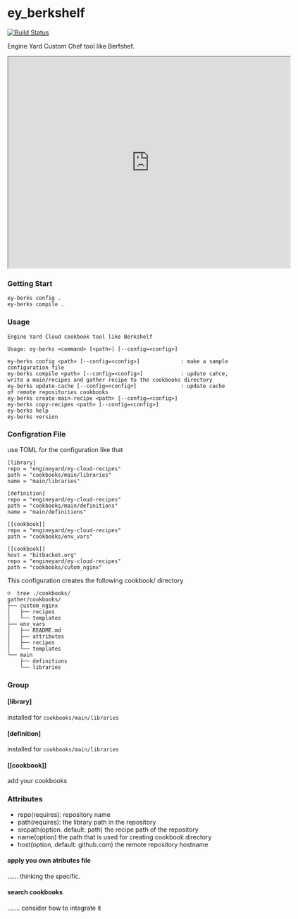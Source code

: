 # ey_berkshelf

[![Build Status](https://travis-ci.org/ukitazume/ey-berks.svg)](https://travis-ci.org/ukitazume/ey-berks)


Engine Yard Custom Chef tool like Berfshef.

 <iframe src="http://showterm.io/cb76ca456dca0cf16b6d2" width="640" height="480"></iframe> 

### Getting Start

```
ey-berks config .
ey-berks compile .
```

### Usage

```
Engine Yard Cloud cookbook tool like Berkshelf

Usage: ey-berks <command> [<path>] [--config=<config>]

ey-berks config <path> [--config=<config>]             : make a sample configuration file
ey-berks compile <path> [--config=<config>]            : update cahce,  write a main/recipes and gather recipe to the cookbooks directory
ey-berks update-cache [--config=<config>]              : update cache of remote repositories cookbooks
ey-berks create-main-recipe <path> [--config=<config>]
ey-berks copy-recipes <path> [--config=<config>]
ey-berks help
ey-berks version
```

### Configration File

use TOML for the configuration like that

```
[library]
repo = "engineyard/ey-cloud-recipes"
path = "cookbooks/main/libraries"
name = "main/libraries"

[definition]
repo = "engineyard/ey-cloud-recipes"
path = "cookbooks/main/definitions"
name = "main/definitions"

[[cookbook]]
repo = "engineyard/ey-cloud-recipes"
path = "cookbooks/env_vars"

[[cookbook]]
host = "bitbucket.org"
repo = "engineyard/ey-cloud-recipes"
path = "cookbooks/cutom_nginx"
```

This configuration creates the following cookbook/ directory

```
☺  tree ./cookbooks/
gather/cookbooks/
├── custom_nginx
│   ├── recipes
│   └── templates
├── env_vars
│   ├── README.md
│   ├── attributes
│   ├── recipes
│   └── templates
└── main
    ├── definitions
    └── libraries
```

### Group

#### [library]
 installed for `cookbooks/main/libraries`
 
#### [definition]
 installed for `cookbooks/main/libraries`
 
#### [[cookbook]]
 add your cookbooks

### Attributes

- repo(requires): repository name
- path(requires): the library path in the repository
- srcpath(option. default: path) the recipe path of the repository 
- name(option) the path that is used for creating cookbook directory
- host(option, default: github.com) the remote repository hostname


#### apply you own atributes file

...... thinking the specific.


#### search cookbooks

....... consider how to integrate it

